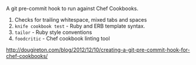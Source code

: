 A git pre-commit hook to run against Chef Cookbooks.

1. Checks for trailing whitespace, mixed tabs and spaces
2. `knife cookbook test` - Ruby and ERB template syntax.
3. `tailor` - Ruby style conventions
4. `foodcritic` - Chef cookbook linting tool

http://dougireton.com/blog/2012/12/10/creating-a-git-pre-commit-hook-for-chef-cookbooks/
